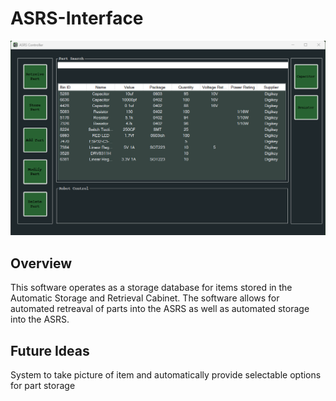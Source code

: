 # ASRS-Interface
![Window](images/Window.png)
## Overview
 This software operates as a storage database for items stored in the Automatic Storage and Retrieval Cabinet. The software 
 allows for automated retreaval of parts into the ASRS as well as automated storage into the ASRS.
 
 ## Future Ideas
 System to take picture of item and automatically provide selectable options for part storage
 

